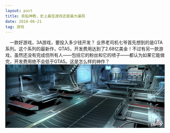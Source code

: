 ```yaml
---
layout: post
title: 卖船神教，史上最佳游戏还是最大骗局
date: 2018-06-21
tag: 游戏
---
```


　一款好游戏，3A游戏，要投入多少钱开发？
业界老司机七爷首先想到的是GTA系列。这个系列的最新作，GTA5，开发费用达到了2.68亿美金！不过有另一款游戏，虽然还没有完成但所有人——包括它的粉丝和它的喷子——都认为如果它能做完，开发费用绝不会低于GTA5。这是怎么样的神作？
<img src="/images/posts/Xcode8/image1.png" height="200" width="600"> 






```



